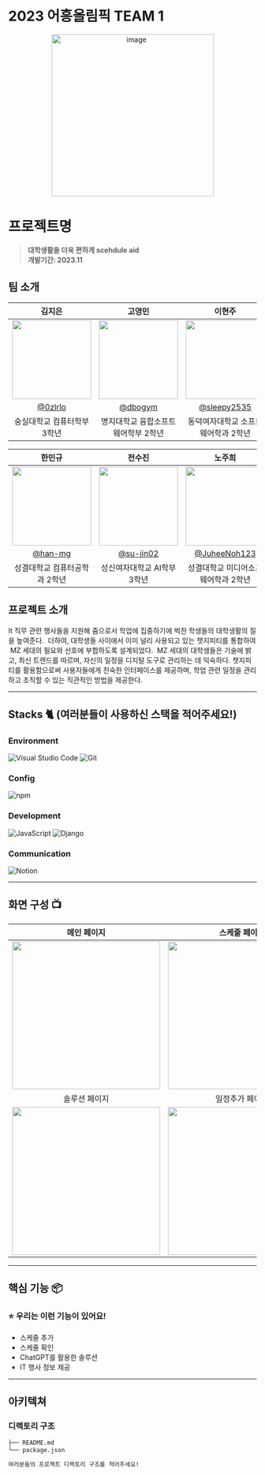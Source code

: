 # 2023 어흥올림픽 TEAM 1 

<div align="center">
<img width="329" alt="image" src="https://github.com/2023-AHEUNGTHON/Team_1/assets/94633589/f7f60b7b-6a04-41e8-a38f-8cd619fd6e4a">

</div>

# 프로젝트명
> **대학생활을 더욱 편하게  scehdule aid** <br> 
> **개발기간: 2023.11**

## 팀 소개

|      김지은       |          고영민         |       이현주         |                                                                                                               
| :------------------------------------------------------------------------------: | :---------------------------------------------------------------------------------------------------------------------------------------------------: | :---------------------------------------------------------------------------------------------------------------------------------------------------------------------------------------------------: | 
|   <img width="160px" src="https://github.com/2023-AHEUNGTHON/Team_1/assets/133757639/202fb872-04cd-4f56-8047-a23e9baa22ea" > |             <img width="160px" src="https://github.com/2023-AHEUNGTHON/Team_1/assets/133757639/88abfb74-d2d2-47f9-a339-00c7351d21b8" >    |                 <img width="160px" src="https://github.com/2023-AHEUNGTHON/Team_1/assets/133757639/46038b9d-2750-4a34-8580-a1a9ae1ee551" >   |
|   [@0zlrlo](https://github.com/0zlrlo)   |    [@dbogym](https://github.com/dbogym)  | [@sleepy2535](https://github.com/sleepy2535)  |
| 숭실대학교 컴퓨터학부 3학년 | 명지대학교 융합소프트웨어학부 2학년 | 동덕여자대학교 소프트웨어학과 2학년 |

|      한민규       |          전수진         |       노주희         |                                                                                                               
| :------------------------------------------------------------------------------: | :---------------------------------------------------------------------------------------------------------------------------------------------------: | :---------------------------------------------------------------------------------------------------------------------------------------------------------------------------------------------------: | 
|   <img width="160px" src="https://github.com/2023-AHEUNGTHON/Team_1/assets/133757639/2498c71d-11a9-4012-88cb-1e021152d4f9" > |             <img width="160px" src="https://github.com/2023-AHEUNGTHON/Team_1/assets/133757639/1576acb2-b908-41ba-bde2-306ff4ea3b46" >    |                 <img width="160px" src="https://github.com/2023-AHEUNGTHON/Team_1/assets/133757639/f27478e4-5718-4e62-b2b4-b86420c6c72e" >   |
|   [@han-mg](https://github.com/han-mg)   |    [@su-jin02](https://github.com/su-jin02)  | [@JuheeNoh123](https://github.com/JuheeNoh123)  |
| 성결대학교 컴퓨터공학과 2학년 | 성신여자대학교 AI학부 3학년 | 성결대학교 미디어소프웨어학과 2학년 |

## 프로젝트 소개

It 직무 관련 행사들을 지원해 줌으로서 학업에 집중하기에 벅찬 학생들의 대학생활의 질을 높여준다.  더하여, 대학생들 사이에서 이미 널리 사용되고 있는 챗지피티를 통합하여  MZ 세대의 필요와 선호에 부합하도록 설계되었다.  MZ 세대의 대학생들은 기술에 밝고, 최신 트렌드를 따르며, 자신의 일정을 디지털 도구로 관리하는 데 익숙하다. 챗지피티를 활용함으로써 사용자들에게 친숙한 인터페이스를 제공하며, 학업 관련 일정을 관리하고 조직할 수 있는 직관적인 방법을 제공한다.

---

## Stacks 🐈 (여러분들이 사용하신 스택을 적어주세요!)

### Environment
![Visual Studio Code](https://img.shields.io/badge/Visual%20Studio%20Code-007ACC?style=for-the-badge&logo=Visual%20Studio%20Code&logoColor=white)
![Git](https://img.shields.io/badge/Git-F05032?style=for-the-badge&logo=Git&logoColor=white)        

### Config
![npm](https://img.shields.io/badge/npm-CB3837?style=for-the-badge&logo=npm&logoColor=white)        

### Development
![JavaScript](https://img.shields.io/badge/JavaScript-F7DF1E?style=for-the-badge&logo=J&logoColor=white)
![Django](https://img.shields.io/badge/React-20232A?style=for-the-badge&logo=react&logoColor=61DAFB)

### Communication
![Notion](https://img.shields.io/badge/Notion-000000?style=for-the-badge&logo=Notion&logoColor=white)

---
## 화면 구성 📺
| 메인 페이지  |  스케줄 페이지   |
| :-------------------------------------------: | :------------: |
| <img width="300px" src="https://github.com/2023-AHEUNGTHON/Team_1/assets/133757639/a6f54f6a-b843-4b06-9331-8b0b0e31f1c0" > | <img width="300px" src="https://github.com/2023-AHEUNGTHON/Team_1/assets/133757639/ba887735-ceb3-49bd-ae4d-9426363c0831" > |  
| 솔루션 페이지   |  일정추가 페이지   |  
| <img width="300px" src="https://github.com/2023-AHEUNGTHON/Team_1/assets/133757639/bc749208-2a2b-41d0-b0db-d3fc1ec4ea7d" > | <img width="300px" src="https://github.com/2023-AHEUNGTHON/Team_1/assets/133757639/21c59138-d8dd-46ed-9b1b-9f3fb71bb01d" > |

---
## 핵심 기능 📦

### ⭐️ 우리는 이런 기능이 있어요!
- 스케줄 추가
- 스케줄 확인
- ChatGPT를 활용한 솔루션
- IT 행사 정보 제공


---
## 아키텍쳐


### 디렉토리 구조
```bash
├── README.md
└── package.json

여러분들의 프로젝트 디렉토리 구조를 적어주세요!

```
